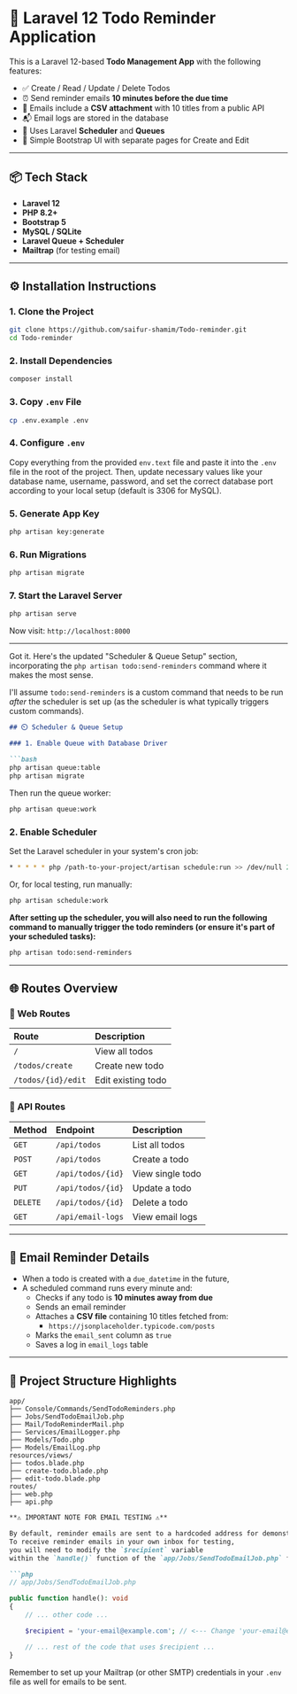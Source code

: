 
# 📝 Laravel 12 Todo Reminder Application

This is a Laravel 12-based **Todo Management App** with the following features:

* ✅ Create / Read / Update / Delete Todos
* ⏰ Send reminder emails **10 minutes before the due time**
* 📎 Emails include a **CSV attachment** with 10 titles from a public API
* 📬 Email logs are stored in the database
* 🧰 Uses Laravel **Scheduler** and **Queues**
* 🎨 Simple Bootstrap UI with separate pages for Create and Edit

---

## 📦 Tech Stack

* **Laravel 12**
* **PHP 8.2+**
* **Bootstrap 5**
* **MySQL / SQLite**
* **Laravel Queue + Scheduler**
* **Mailtrap** (for testing email)

---

## ⚙️ Installation Instructions

### 1. Clone the Project

```bash
git clone https://github.com/saifur-shamim/Todo-reminder.git
cd Todo-reminder
````

### 2\. Install Dependencies

```bash
composer install
```

### 3\. Copy `.env` File

```bash
cp .env.example .env
```

### 4\. Configure `.env`

Copy everything from the provided `env.text` file and paste it into the `.env` file in the root of the project. Then, update necessary values like your database name, username, password, and set the correct database port according to your local setup (default is 3306 for MySQL).

### 5\. Generate App Key

```bash
php artisan key:generate
```

### 6\. Run Migrations

```bash
php artisan migrate
```

### 7\. Start the Laravel Server

```bash
php artisan serve
```

Now visit: `http://localhost:8000`

-----

Got it. Here's the updated "Scheduler & Queue Setup" section, incorporating the `php artisan todo:send-reminders` command where it makes the most sense.

I'll assume `todo:send-reminders` is a custom command that needs to be run *after* the scheduler is set up (as the scheduler is what typically triggers custom commands).

````markdown
## ⏲️ Scheduler & Queue Setup

### 1. Enable Queue with Database Driver

```bash
php artisan queue:table
php artisan migrate
````

Then run the queue worker:

```bash
php artisan queue:work
```

### 2\. Enable Scheduler

Set the Laravel scheduler in your system's cron job:

```bash
* * * * * php /path-to-your-project/artisan schedule:run >> /dev/null 2>&1
```

Or, for local testing, run manually:

```bash
php artisan schedule:work
```

**After setting up the scheduler, you will also need to run the following command to manually trigger the todo reminders (or ensure it's part of your scheduled tasks):**

```bash
php artisan todo:send-reminders
```


-----

## 🌐 Routes Overview

### 📄 Web Routes

| Route             | Description        |
| :---------------- | :----------------- |
| `/`               | View all todos     |
| `/todos/create`   | Create new todo    |
| `/todos/{id}/edit`| Edit existing todo |

### 🔌 API Routes

| Method | Endpoint          | Description       |
| :----- | :---------------- | :---------------- |
| `GET`  | `/api/todos`      | List all todos    |
| `POST` | `/api/todos`      | Create a todo     |
| `GET`  | `/api/todos/{id}` | View single todo  |
| `PUT`  | `/api/todos/{id}` | Update a todo     |
| `DELETE`| `/api/todos/{id}` | Delete a todo     |
| `GET`  | `/api/email-logs` | View email logs   |

-----

## 📧 Email Reminder Details

  * When a todo is created with a `due_datetime` in the future,
  * A scheduled command runs every minute and:
      * Checks if any todo is **10 minutes away from due**
      * Sends an email reminder
      * Attaches a **CSV file** containing 10 titles fetched from:
          * `https://jsonplaceholder.typicode.com/posts`
      * Marks the `email_sent` column as `true`
      * Saves a log in `email_logs` table

-----

## 📁 Project Structure Highlights

```
app/
├── Console/Commands/SendTodoReminders.php
├── Jobs/SendTodoEmailJob.php
├── Mail/TodoReminderMail.php
├── Services/EmailLogger.php
├── Models/Todo.php
├── Models/EmailLog.php
resources/views/
├── todos.blade.php
├── create-todo.blade.php
├── edit-todo.blade.php
routes/
├── web.php
├── api.php
```

````markdown
**⚠️ IMPORTANT NOTE FOR EMAIL TESTING ⚠️**

By default, reminder emails are sent to a hardcoded address for demonstration.
To receive reminder emails in your own inbox for testing,
you will need to modify the `$recipient` variable
within the `handle()` function of the `app/Jobs/SendTodoEmailJob.php` file:

```php
// app/Jobs/SendTodoEmailJob.php

public function handle(): void
{
    // ... other code ...

    $recipient = 'your-email@example.com'; // <--- Change 'your-email@example.com' to your actual email address.

    // ... rest of the code that uses $recipient ...
}
````

Remember to set up your Mailtrap (or other SMTP) credentials in your `.env` file as well for emails to be sent.

```
```
